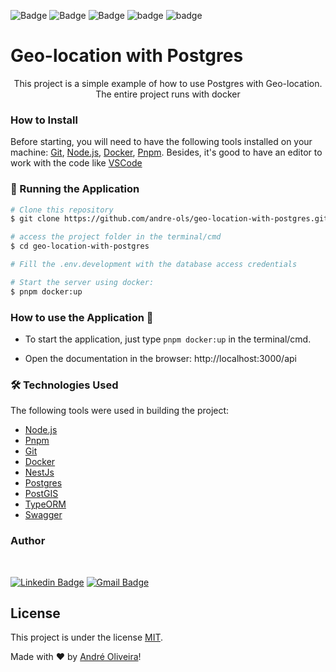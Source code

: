 ![Badge](https://img.shields.io/static/v1?label=NodeJs&message=16.14.2&color=339933&logo=node.js&link=https://nodejs.org/en/)
![Badge](https://img.shields.io/static/v1?label=NestJs&message=9.0.0&color=E0234E&logo=nestjs&link=https://nestjs.com/)
![Badge](https://img.shields.io/static/v1?label=PNPM&message=7.8.0&color=2C8EBB&logo=pnpm&link=https://pnpm.io/)
![badge](https://img.shields.io/github/last-commit/andre-ols/geolocation-with-postgres)
![badge](https://img.shields.io/static/v1?label=license&message=MIT&color)

# Geo-location with Postgres

<p align="center">
  This project is a simple example of how to use Postgres with Geo-location. The entire project runs with docker
</p>

### How to Install

Before starting, you will need to have the following tools installed on your machine:
[Git](https://git-scm.com), [Node.js](https://nodejs.org/en/), [Docker](https://www.docker.com/), [Pnpm](https://pnpm.io/).
Besides, it's good to have an editor to work with the code like [VSCode](https://code.visualstudio.com/)

### 🎲 Running the Application

```bash
# Clone this repository
$ git clone https://github.com/andre-ols/geo-location-with-postgres.git

# access the project folder in the terminal/cmd
$ cd geo-location-with-postgres

# Fill the .env.development with the database access credentials

# Start the server using docker:
$ pnpm docker:up

```

### How to use the Application 🚀

- To start the application, just type `pnpm docker:up` in the terminal/cmd.

- Open the documentation in the browser: http://localhost:3000/api

### 🛠 Technologies Used

The following tools were used in building the project:

- [Node.js](https://nodejs.org/en/)
- [Pnpm](https://pnpm.io/)
- [Git](https://git-scm.com/)
- [Docker](https://www.docker.com/)
- [NestJs](https://nestjs.com/)
- [Postgres](https://www.postgresql.org/)
- [PostGIS](https://postgis.net/)
- [TypeORM](https://typeorm.io/#/)
- [Swagger](https://swagger.io/)

### Author

<br />

[![Linkedin Badge](https://img.shields.io/badge/-André-blue?style=flat-square&logo=Linkedin&logoColor=white&link=https://www.linkedin.com/in/andr%C3%A9-oliveira-silva-3496a2106/)](https://www.linkedin.com/in/andr%C3%A9-oliveira-silva-3496a2106/)
[![Gmail Badge](https://img.shields.io/badge/-contato.andreols@gmail.com-c14438?style=flat-square&logo=Gmail&logoColor=white&link=mailto:contato.andreols@gmail.com)](mailto:contato.andreols@gmail.com)

## License

This project is under the license [MIT](./LICENSE).

<p>Made with ❤️ by <a href="https://www.linkedin.com/in/andr%C3%A9-oliveira-silva-3496a2106/">André Oliveira</a>!</p>
